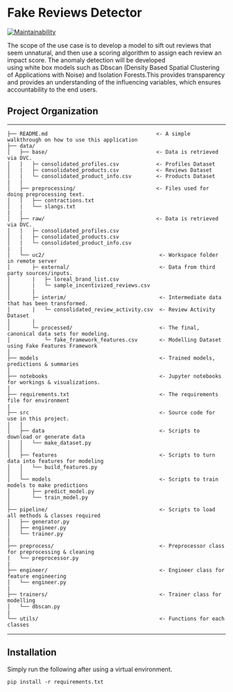 # Fake Reviews Detector

[![Maintainability](https://api.codeclimate.com/v1/badges/e05270ae8c4746b5227c/maintainability)](https://codeclimate.com/github/delinhquent/FYP_UC2/maintainability)

The scope of the use case is to develop a model to sift out reviews that seem unnatural, and then use a scoring algorithm to assign each review an impact score. The anomaly detection will be developed using white box models such as Dbscan (Density Based Spatial Clustering of Applications with Noise) and Isolation Forests.This provides transparency and provides an understanding of the influencing variables, which ensures accountability to the end users.

## Project Organization
------------

    ├── README.md                                   <- A simple walkthrough on how to use this application
    ├── data/
    │   ├── base/                                   <- Data is retrieved via DVC. 
    │   |   ├─ consolidated_profiles.csv            <- Profiles Dataset
    │   |   ├─ consolidated_products.csv            <- Reviews Dataset
    │   |   └─ consolidated_product_info.csv        <- Products Dataset
    |   |
    │   ├── preprocessing/                          <- Files used for doing preprocessing text.
    │   |   ├── contractions.txt                
    │   |   └── slangs.txt
    |   |
    │   ├── raw/                                    <- Data is retrieved via DVC. 
    │   |   ├─ consolidated_profiles.csv
    │   |   ├─ consolidated_products.csv
    │   |   └─ consolidated_product_info.csv
    |   |
    │   └── uc2/                                     <- Workspace folder in remote server
    │       ├─ external/                             <- Data from third party sources/inputs.
    │       |   ├─ loreal_brand_list.csv
    │       |   └─ sample_incentivized_reviews.csv
    │       |
    │       ├─ interim/                              <- Intermediate data that has been transformed.
    │       |   └─ consolidated_review_activity.csv  <- Review Activity Dataset
    │       |
    │       └─ processed/                            <- The final, canonical data sets for modeling. 
    │           └─ fake_framework_features.csv       <- Modelling Dataset using Fake Features Framework
    │
    ├── models                                       <- Trained models, predictions & summaries
    │
    ├── notebooks                                    <- Jupyter notebooks for workings & visualizations.
    │
    ├── requirements.txt                             <- The requirements file for environment
    |
    ├── src                                          <- Source code for use in this project.
    │   │
    │   ├── data                                     <- Scripts to download or generate data
    │   │   └── make_dataset.py
    │   │
    │   ├── features                                 <- Scripts to turn data into features for modeling
    │   │   └── build_features.py
    │   │
    │   └── models                                   <- Scripts to train models to make predictions
    │       ├── predict_model.py
    │       └── train_model.py
    │
    ├── pipeline/                                    <- Scripts to load all methods & classes required 
    │   ├── generator.py   
    │   ├── engineer.py
    │   └── trainer.py
    |
    ├── preprocess/                                  <- Preprocessor class for preprocessing & cleaning
    |   └── preprocessor.py                                            
    |
    ├── engineer/                                    <- Engineer class for feature engineering 
    │   └── engineer.py
    |
    ├── trainers/                                    <- Trainer class for modelling 
    │   └── dbscan.py
    |
    └── utils/                                       <- Functions for each classes 
--------

## Installation

Simply run the following after using a virtual environment.
```
pip install -r requirements.txt
```